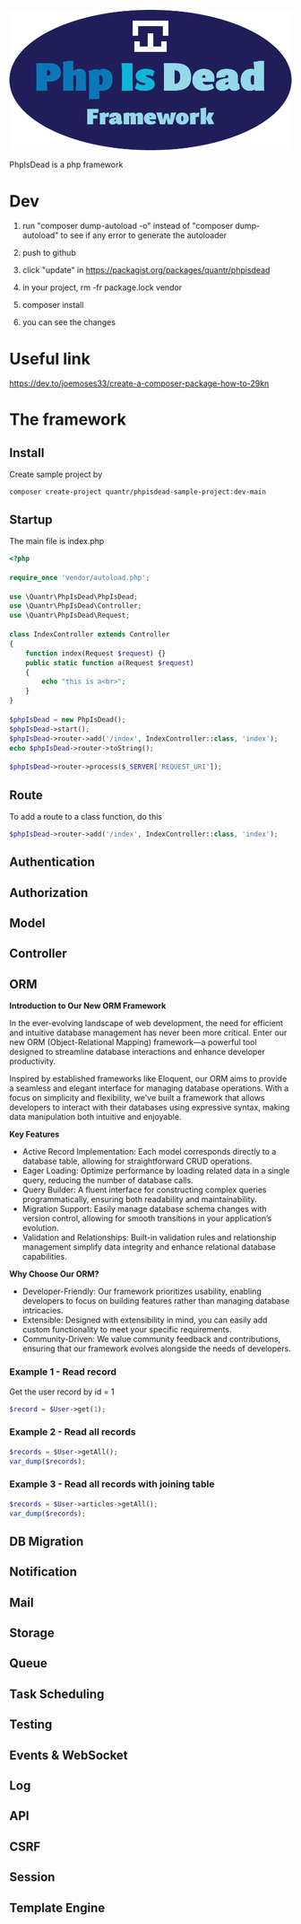 ![](img/phpisdead.png)

PhpIsDead is a php framework

# Dev

1. run "composer dump-autoload -o" instead of "composer dump-autoload" to see if any error to generate the autoloader

2. push to github

3. click "update" in https://packagist.org/packages/quantr/phpisdead

4. in your project, rm -fr package.lock vendor

5. composer install

6. you can see the changes


# Useful link

https://dev.to/joemoses33/create-a-composer-package-how-to-29kn

# The framework

## Install

Create sample project by 

```
composer create-project quantr/phpisdead-sample-project:dev-main
```

## Startup

The main file is index.php

```php
<?php

require_once 'vendor/autoload.php';

use \Quantr\PhpIsDead\PhpIsDead;
use \Quantr\PhpIsDead\Controller;
use \Quantr\PhpIsDead\Request;

class IndexController extends Controller
{
	function index(Request $request) {}
	public static function a(Request $request)
	{
		echo "this is a<br>";
	}
}

$phpIsDead = new PhpIsDead();
$phpIsDead->start();
$phpIsDead->router->add('/index', IndexController::class, 'index');
echo $phpIsDead->router->toString();

$phpIsDead->router->process($_SERVER['REQUEST_URI']);
```

## Route

To add a route to a class function, do this

```php
$phpIsDead->router->add('/index', IndexController::class, 'index');
```


## Authentication

## Authorization

## Model

## Controller

## ORM

**Introduction to Our New ORM Framework**

In the ever-evolving landscape of web development, the need for efficient and intuitive database management has never been more critical. Enter our new ORM (Object-Relational Mapping) framework—a powerful tool designed to streamline database interactions and enhance developer productivity.

Inspired by established frameworks like Eloquent, our ORM aims to provide a seamless and elegant interface for managing database operations. With a focus on simplicity and flexibility, we've built a framework that allows developers to interact with their databases using expressive syntax, making data manipulation both intuitive and enjoyable.

**Key Features**
- Active Record Implementation: Each model corresponds directly to a database table, allowing for straightforward CRUD operations.
- Eager Loading: Optimize performance by loading related data in a single query, reducing the number of database calls.
- Query Builder: A fluent interface for constructing complex queries programmatically, ensuring both readability and maintainability.
- Migration Support: Easily manage database schema changes with version control, allowing for smooth transitions in your application’s evolution.
- Validation and Relationships: Built-in validation rules and relationship management simplify data integrity and enhance relational database capabilities.

**Why Choose Our ORM?**

- Developer-Friendly: Our framework prioritizes usability, enabling developers to focus on building features rather than managing database intricacies.
- Extensible: Designed with extensibility in mind, you can easily add custom functionality to meet your specific requirements.
- Community-Driven: We value community feedback and contributions, ensuring that our framework evolves alongside the needs of developers.

### Example 1 - Read record

Get the user record by id = 1

```php
$record = $User->get(1);
```

### Example 2 - Read all records

```php
$records = $User->getAll();
var_dump($records);
```

### Example 3 - Read all records with joining table

```php
$records = $User->articles->getAll();
var_dump($records);
```

## DB Migration

## Notification

## Mail

## Storage

## Queue

## Task Scheduling

## Testing

## Events & WebSocket

## Log

## API

## CSRF

## Session

## Template Engine
